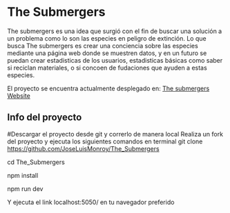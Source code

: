 <h1> The Submergers </h1>

The submergers es una idea que surgió con el fin de buscar una solución a un problema como lo son las especies en peligro de extinción.
Lo que busca The submergers es crear una conciencia sobre las especies mediante una página web donde se muestren datos, y en un futuro se puedan crear estadisticas de los usuarios, estadisticas básicas como saber si reciclan materiales, o si concoen de fudaciones que ayuden a estas especies.

El proyecto se encuentra actualmente desplegado en:
    <a href="https://jolly-plant-0f4e62410.1.azurestaticapps.net/">The submergers Website</a>
<h2>Info del proyecto </h2>

#Descargar el proyecto desde git y correrlo de manera local 
Realiza un fork del proyecto y ejecuta los siguientes comandos en terminal 
git clone https://github.com/JoseLuisMonroy/The_Submergers

cd The_Submergers

npm install

npm run dev

Y ejecuta el link localhost:5050/ en tu navegador preferido
